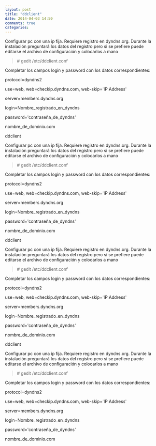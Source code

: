 ```yaml
---
layout: post
title: "ddclient"
date: 2014-04-03 14:50
comments: true
categories: 
---
```

Configurar pc con una ip fija. Requiere registro en dyndns.org. Durante la instalación preguntará los datos del registro pero si se prefiere puede editarse el archivo de configuración y colocarlos a mano

>\# gedit /etc/ddclient.conf

Completar los campos login y password con los datos correspondientes: 

protocol=dyndns2 

use=web, web=checkip.dyndns.com, web-skip='IP Address' 

server=members.dyndns.org 

login=Nombre_registrado_en_dyndns 

password='contraseña_de_dyndns' 

nombre_de_dominio.com

ddclient

Configurar pc con una ip fija. Requiere registro en dyndns.org. Durante la instalación preguntará los datos del registro pero si se prefiere puede editarse el archivo de configuración y colocarlos a mano

>\# gedit /etc/ddclient.conf

Completar los campos login y password con los datos correspondientes: 

protocol=dyndns2 

use=web, web=checkip.dyndns.com, web-skip='IP Address' 

server=members.dyndns.org 

login=Nombre_registrado_en_dyndns 

password='contraseña_de_dyndns' 

nombre_de_dominio.com

ddclient

Configurar pc con una ip fija. Requiere registro en dyndns.org. Durante la instalación preguntará los datos del registro pero si se prefiere puede editarse el archivo de configuración y colocarlos a mano

>\# gedit /etc/ddclient.conf

Completar los campos login y password con los datos correspondientes: 

protocol=dyndns2 

use=web, web=checkip.dyndns.com, web-skip='IP Address' 

server=members.dyndns.org 

login=Nombre_registrado_en_dyndns 

password='contraseña_de_dyndns' 

nombre_de_dominio.com

ddclient

Configurar pc con una ip fija. Requiere registro en dyndns.org. Durante la instalación preguntará los datos del registro pero si se prefiere puede editarse el archivo de configuración y colocarlos a mano

>\# gedit /etc/ddclient.conf

Completar los campos login y password con los datos correspondientes: 

protocol=dyndns2 

use=web, web=checkip.dyndns.com, web-skip='IP Address' 

server=members.dyndns.org 

login=Nombre_registrado_en_dyndns 

password='contraseña_de_dyndns' 

nombre_de_dominio.com

